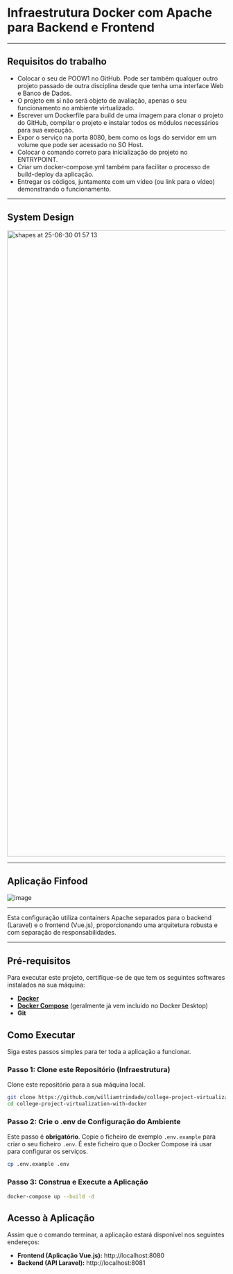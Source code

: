 # Infraestrutura Docker com Apache para Backend e Frontend
___

## Requisitos do trabalho
- Colocar o seu de POOW1 no GitHub. Pode ser também qualquer outro projeto passado de outra disciplina desde que tenha uma interface Web e Banco de Dados.
- O projeto em si não será objeto de avaliação, apenas o seu funcionamento no ambiente virtualizado.
- Escrever um Dockerfile para build de uma imagem para clonar o projeto do GitHub, compilar o projeto e instalar todos os módulos necessários para sua execução.
- Expor o serviço na porta 8080, bem como os logs do servidor em um volume que pode ser acessado no SO Host.
- Colocar o comando correto para inicialização do projeto no ENTRYPOINT.
- Criar um docker-compose.yml também para facilitar o processo de build-deploy da aplicação.
- Entregar os códigos, juntamente com um vídeo (ou link para o vídeo) demonstrando o funcionamento.
___
## System Design
<img width="1444" alt="shapes at 25-06-30 01 57 13" src="https://github.com/user-attachments/assets/63e37054-6424-43a1-a330-dc20b48b885d" />

___
## Aplicação Finfood

![image](https://github.com/user-attachments/assets/3d28028b-bf90-443c-9792-bfca841fa311)
___
Esta configuração utiliza containers Apache separados para o backend (Laravel) e o frontend (Vue.js), proporcionando uma arquitetura robusta e com separação de responsabilidades.
___
## Pré-requisitos

Para executar este projeto, certifique-se de que tem os seguintes softwares instalados na sua máquina:

* [**Docker**](https://www.docker.com/products/docker-desktop/)
* [**Docker Compose**](https://docs.docker.com/compose/install/) (geralmente já vem incluído no Docker Desktop)
* **Git**

## Como Executar

Siga estes passos simples para ter toda a aplicação a funcionar.

### Passo 1: Clone este Repositório (Infraestrutura)

Clone este repositório para a sua máquina local.

```bash
git clone https://github.com/williamtrindade/college-project-virtualization-with-docker
cd college-project-virtualization-with-docker
```

### Passo 2: Crie o .env de Configuração do Ambiente

Este passo é **obrigatório**. Copie o ficheiro de exemplo `.env.example` para criar o seu ficheiro `.env`. É este ficheiro que o Docker Compose irá usar para configurar os serviços.

```bash
cp .env.example .env
```

### Passo 3: Construa e Execute a Aplicação


```bash
docker-compose up --build -d
```


## Acesso à Aplicação

Assim que o comando terminar, a aplicação estará disponível nos seguintes endereços:

* **Frontend (Aplicação Vue.js):** http://localhost:8080
* **Backend (API Laravel):** http://localhost:8081
